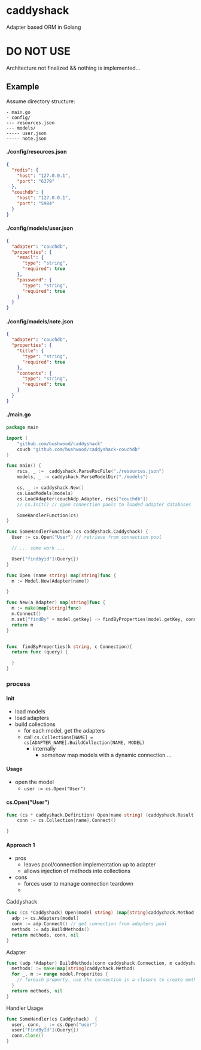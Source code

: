# caddyshack

Adapter based ORM in Golang

# DO NOT USE

Architecture not finalized && nothing is implemented...

## Example

Assume directory structure:

```
- main.go
- config/
--- resources.json
--- models/
----- user.json
----- note.json
```

#### ./config/resources.json

```json
{
  "redis": {
    "host": "127.0.0.1",
    "port": "6379"
  },
  "couchdb": {
    "host": "127.0.0.1",
    "port": "5984"
  }
}
```

#### ./config/models/user.json

```json
{
  "adapter": "couchdb",
  "properties": {
    "email": {
      "type": "string",
      "required": true
    },
    "password": {
      "type": "string",
      "required": true
    }
  }
}
```

#### ./config/models/note.json

```json
{
  "adapter": "couchdb",
  "properties": {
    "title": {
      "type": "string",
      "required": true
    },
    "contents": {
      "type": "string",
      "required": true
    }
  }
}
```

#### ./main.go

```go
package main

import (
    "github.com/bushwood/caddyshack"
  	couch "github.com/bushwood/caddyshack-couchdb"
)

func main() {
    rscs, _ :=  caddyshack.ParseRscFile("./resources.json")
    models, _ := caddyshack.ParseModelDir("./models")

    cs, _ := caddyshack.New()
    cs.LoadModels(models)
    cs.LoadAdapter(couchAdp.Adapter, rscs["couchdb"])
    // cs.Init() // open connection pools to loaded adapter databases

    SomeHandlerFunction(cs)
}

func SomeHandlerFunction (cs caddyshack.Caddyshack) {
  User := cs.Open("User") // retrieve from connection pool

  // ... some work ...

  User["findbyid"](Query{})
}

func Open (name string) map[string]func {
  m := Model.New(Adapter[name])

}

func New(a Adapter) map[string]func {
  m := make(map[string]func)
  m.Connect()
  m.set["findBy" + model.getkey] -> findByProperties(model.getKey, connectiobn)
  return m
}


func  findByProperties(k string, c Connection){
  return func (query) {

  }
}
```

### process

#### Init

- load models
- load adapters
- build collections
  - for each model, get the adapters
  - call `cs.Collections[NAME] = cs[ADAPTER_NAME].BuildCollection(NAME, MODEL)`
    - internally
      - somehow map models with a dynamic connection....



#### Usage

- open the model
  - `user := cs.Open("User")`

#### cs.Open("User")

```go
func (cs * caddyshack.Definition) Open(name string) (caddyshack.Result) {
    conn := cs.Collection[name].Connect()

}
```  

#### Approach 1

- pros
  - leaves pool/connection implementation up to adapter
  - allows injection of methods into collections
- cons
  - forces user to manage connection teardown
  -

Caddyshack

```go
func (cs *Caddyshack) Open(model string) (map[string]caddychack.Method, caddyshack.Connection, error) {
  adp := cs.Adapters[model]
  conn := adp.Connect() // get connection from adapters pool
  methods := adp.BuildMethods()
  return methods, conn, nil
}
```

Adapter

```go
func (adp *Adapter) BuildMethods(conn caddyshack.Connection, m caddyshack.Model) (map[string]caddychack.Method, error){
  methods: := make(map[string]caddychack.Method)
  for _, m := range model.Properites {
    // foreach property, use the connection in a closure to create methods and return them
  }
  return methods, nil
}
```

Handler Usage

```go
func SomeHandler(cs Caddyshack)  {
  user, conn, _ := cs.Open("user")
  user["FindById"](Query{})
  conn.close()
}
```
